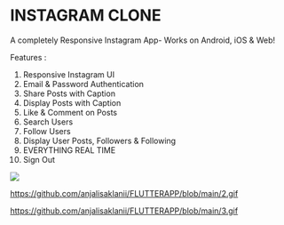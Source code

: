 # INSTAGRAM CLONE
A completely Responsive Instagram App- Works on Android, iOS & Web!

Features :
1. Responsive Instagram UI
2. Email & Password Authentication
3. Share Posts with Caption
4. Display Posts with Caption
5. Like & Comment on Posts
6. Search Users
7. Follow Users
8. Display User Posts, Followers & Following
9. EVERYTHING REAL TIME
10. Sign Out


![](https://github.com/anjalisaklanii/FLUTTERAPP/blob/main/1.gif)

https://github.com/anjalisaklanii/FLUTTERAPP/blob/main/2.gif

https://github.com/anjalisaklanii/FLUTTERAPP/blob/main/3.gif


